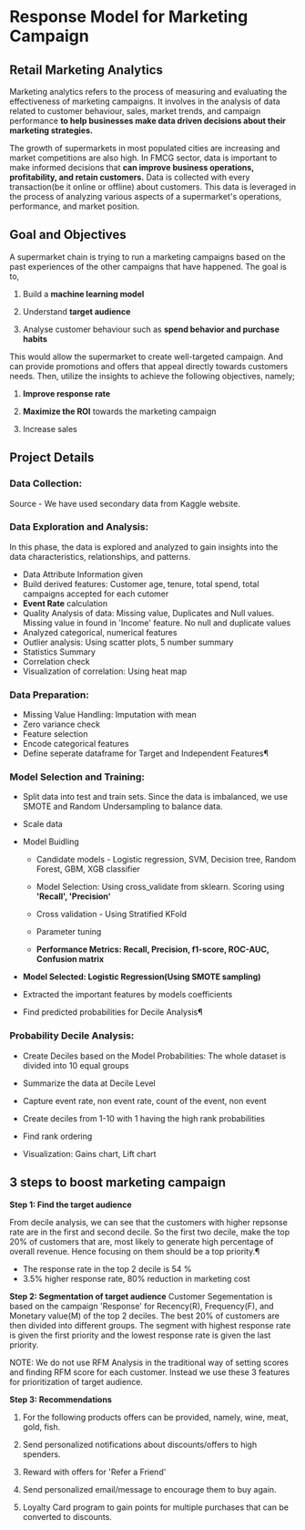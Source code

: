 # Response Model for Marketing Campaign

## Retail Marketing Analytics

Marketing analytics refers to the process of measuring and evaluating the effectiveness of marketing campaigns. It involves in the analysis of data related to customer behaviour, sales, market trends, and campaign performance **to help businesses make data driven decisions about their marketing strategies.**
 
The growth of supermarkets in most populated cities are increasing and market competitions are also high. In FMCG sector, data is important to make informed decisions that **can improve business operations, profitability, and retain customers.** Data is collected with every transaction(be it online or offline) about customers. This data is leveraged in the process of analyzing various aspects of a supermarket's operations, performance, and market position.
## Goal and Objectives
A supermarket chain is trying to run a marketing campaigns based on the past experiences of the other campaigns that have happened. The goal is to,
   
1) Build a **machine learning model** 

2) Understand **target audience**

3) Analyse customer behaviour such as **spend behavior and purchase habits** 

This would allow the supermarket to create well-targeted campaign. And can provide promotions and offers that appeal directly towards customers needs. Then, utilize the insights to achieve the following objectives, namely;
 
1) **Improve response rate**
    
2) **Maximize the ROI** towards the marketing campaign

3) Increase sales



## Project Details

### Data Collection: 

Source - We have used secondary data from Kaggle website.


### Data Exploration and Analysis: 
In this phase, the data is explored and analyzed to gain insights into the data characteristics, relationships, and patterns.

- Data Attribute Information given
- Build derived features: Customer age, tenure, total spend, total campaigns accepted for each cutomer
- **Event Rate** calculation
- Quality Analysis of data: Missing value, Duplicates and Null values. Missing value in found in 'Income' feature. No null and duplicate values
- Analyzed categorical, numerical features
- Outlier analysis: Using scatter plots, 5 number summary
- Statistics Summary
- Correlation check
- Visualization of correlation: Using heat map

### Data Preparation:	
- Missing Value Handling: Imputation with mean
- Zero variance check
- Feature selection
- Encode categorical features
- Define seperate dataframe for Target and Independent Features¶

### Model Selection and Training:
- Split data into test and train sets. Since the data is imbalanced, we use SMOTE and Random Undersampling to balance data.
- Scale data
- Model Buidling
	- Candidate models - Logistic regression, SVM, Decision tree, Random Forest, GBM, XGB classifier

	- Model Selection: Using cross_validate from sklearn. Scoring using **'Recall', 'Precision'**
    - Cross validation - Using Stratified KFold
	- Parameter tuning
	- **Performance Metrics: Recall, Precision, f1-score, ROC-AUC, Confusion matrix**
	
- **Model Selected: Logistic Regression(Using SMOTE sampling)**

- Extracted the important features by models coefficients

- Find predicted probabilities for Decile Analysis¶

### Probability Decile Analysis:
- Create Deciles based on the Model Probabilities: The whole dataset is divided into 10 equal groups

- Summarize the data at Decile Level

- Capture event rate, non event rate, count of the event, non event
	
- Create deciles from 1-10 with 1 having the high rank probabilities

- Find rank ordering

- Visualization: Gains chart, Lift chart



## 3 steps to boost marketing campaign

**Step 1: Find the target audience**

   From decile analysis, we can see that the customers with higher repsonse rate are in the first and second decile. So the first two decile, make the top 20% of customers that are, most likely to generate high percentage of overall revenue. Hence focusing on them should be a top priority.¶

- The response rate in the top 2 decile is 54 %
- 3.5% higher response rate, 80% reduction in marketing cost


**Step 2: Segmentation of target audience**
Customer Segementation is based on the campaign 'Response' for Recency(R), Frequency(F), and Monetary value(M) of the top 2 deciles. The best 20% of customers are then divided into different groups. The segment with highest response rate is given the first priority and the lowest response rate is given the last priority.

NOTE: We do not use RFM Analysis in the traditional way of setting scores and finding RFM score for each customer. Instead we use these 3 features for prioritization of target audience.

**Step 3: Recommendations**

   1) For the following products offers can be provided, namely, wine, meat, gold, fish.

   2) Send personalized notifications about discounts/offers to high spenders.

   3) Reward with offers for 'Refer a Friend'

   4) Send personalized email/message to encourage them to buy again.

   5) Loyalty Card program to gain points for multiple purchases that can be converted to discounts.
